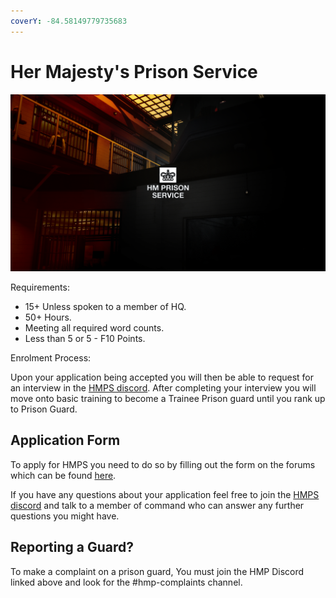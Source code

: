 ```yaml
---
coverY: -84.58149779735683
---
```


# Her Majesty's Prison Service

![](<../.gitbook/assets/image (77).png>)

Requirements:

* 15+ Unless spoken to a member of HQ.&#x20;
* 50+ Hours.&#x20;
* Meeting all required word counts.&#x20;
* Less than 5 or 5 - F10 Points.&#x20;

Enrolment Process:

Upon your application being accepted you will then be able to request for an interview in the [HMPS discord](https://discord.gg/UJ47ht9ZhG). After completing your interview you will move onto basic training to become a Trainee Prison guard until you rank up to Prison Guard.

## Application Form

To apply for HMPS you need to do so by filling out the form on the forums which can be found [here](https://cmgstudios.net/forums/index.php?/forms/13-hmp-applications/).

If you have any questions about your application feel free to join the [HMPS discord](https://discord.gg/UJ47ht9ZhG) and talk to a member of command who can answer any further questions you might have.

## Reporting a Guard?

To make a complaint on a prison guard, You must join the HMP Discord linked above and look for the #hmp-complaints channel.
